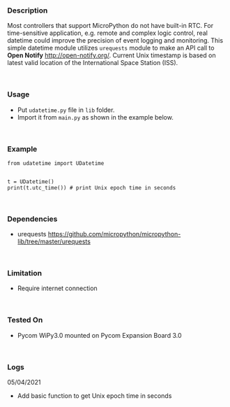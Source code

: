 ### Description  
  
Most controllers that support MicroPython do not have built-in RTC. 
For time-sensitive application, e.g. remote and complex logic control,
real datetime could improve the precision of event logging and monitoring. 
This simple datetime module utilizes `urequests` module to make an API call to 
**Open Notify** <http://open-notify.org/>. Current Unix timestamp is based on latest 
valid location of the International Space Station (ISS).
  
<br>

### Usage  
  
- Put `udatetime.py` file in `lib` folder.  
- Import it from `main.py` as shown in the example below.
  
<br>

### Example  
  
    from udatetime import UDatetime


    t = UDatetime()
    print(t.utc_time()) # print Unix epoch time in seconds
  
<br>
  
### Dependencies  
  
- urequests <https://github.com/micropython/micropython-lib/tree/master/urequests>
  
<br>
  
### Limitation  
- Require internet connection
  
<br>
  
### Tested On
  
- Pycom WiPy3.0 mounted on Pycom Expansion Board 3.0
  
<br>

### Logs  
  
05/04/2021 
- Add basic function to get Unix epoch time in seconds


